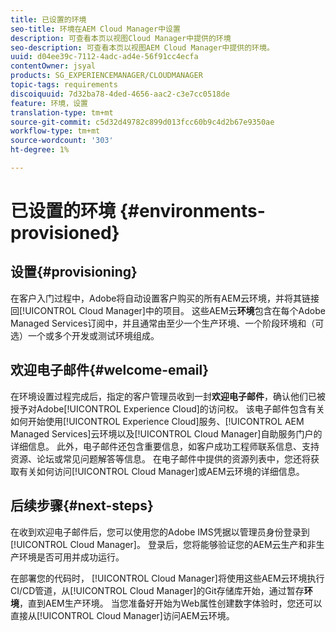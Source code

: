 ```yaml
---
title: 已设置的环境
seo-title: 环境在AEM Cloud Manager中设置
description: 可查看本页以视图Cloud Manager中提供的环境
seo-description: 可查看本页以视图AEM Cloud Manager中提供的环境。
uuid: d04ee39c-7112-4adc-ad4e-56f91cc4ecfa
contentOwner: jsyal
products: SG_EXPERIENCEMANAGER/CLOUDMANAGER
topic-tags: requirements
discoiquuid: 7d32ba78-4ded-4656-aac2-c3e7cc0518de
feature: 环境，设置
translation-type: tm+mt
source-git-commit: c5d32d49782c899d013fcc60b9c4d2b67e9350ae
workflow-type: tm+mt
source-wordcount: '303'
ht-degree: 1%

---
```



# 已设置的环境 {#environments-provisioned}

## 设置{#provisioning}

在客户入门过程中，Adobe将自动设置客户购买的所有AEM云环境，并将其链接回[!UICONTROL Cloud Manager]中的项目。 这些AEM云&#x200B;**环境**&#x200B;包含在每个Adobe Managed Services订阅中，并且通常由至少一个生产环境、一个阶段环境和（可选）一个或多个开发或测试环境组成。

## 欢迎电子邮件{#welcome-email}

在环境设置过程完成后，指定的客户管理员收到一封&#x200B;**欢迎电子邮件**，确认他们已被授予对Adobe[!UICONTROL Experience Cloud]的访问权。 该电子邮件包含有关如何开始使用[!UICONTROL Experience Cloud]服务、[!UICONTROL AEM Managed Services]云环境以及[!UICONTROL Cloud Manager]自助服务门户的详细信息。 此外，电子邮件还包含重要信息，如客户成功工程师联系信息、支持资源、论坛或常见问题解答等信息。 在电子邮件中提供的资源列表中，您还将获取有关如何访问[!UICONTROL Cloud Manager]或AEM云环境的详细信息。

## 后续步骤{#next-steps}

在收到欢迎电子邮件后，您可以使用您的Adobe IMS凭据以管理员身份登录到[!UICONTROL Cloud Manager]。 登录后，您将能够验证您的AEM云生产和非生产环境是否可用并成功运行。

在部署您的代码时， [!UICONTROL Cloud Manager]将使用这些AEM云环境执行CI/CD管道，从[!UICONTROL Cloud Manager]的Git存储库开始，通过暂存&#x200B;**环境**，直到AEM生产环境。 当您准备好开始为Web属性创建数字体验时，您还可以直接从[!UICONTROL Cloud Manager]访问AEM云环境。
